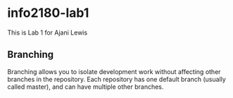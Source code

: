 # info2180-lab1

This is Lab 1 for Ajani Lewis

## Branching

Branching allows you to isolate development work without
affecting other branches in the repository. Each repository
has one default branch (usually called master), and can have 
multiple other branches.
